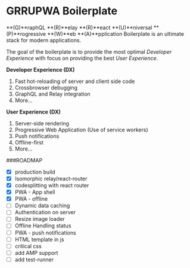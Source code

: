 # GRRUPWA Boilerplate

**(G)**raphQL **(R)**elay **(R)**eact **(U)**niversal **(P)**rogressive **(W)**eb **(A)**pplication Boilerplate is an ultimate stack for modern applications. 

The goal of the boilerplate is to provide the most optimal *Developer Experience* with focus on providing the best *User Experience*.

**Developer Experience (DX)**  
1. Fast hot-reloading of server and client side code   
2. Crossbrowser debugging  
3. GraphQL and Relay integration  
4. More...  

**User Experience (DX)**  
1. Server-side rendering  
2. Progressive Web Application (Use of service workers)  
3. Push notifications   
4. Offline-first   
5. More...  

###ROADMAP

- [x] production build
- [x] Isomorphic relay/react-router
- [x] codesplitting with react router
- [x] PWA - App shell   
- [x] PWA - offline   
- [ ] Dynamic data caching   
- [ ] Authentication on server   
- [ ] Resize image loader    
- [ ] Offline Handling status
- [ ] PWA - push notifications
- [ ] HTML template in js
- [ ] critical css
- [ ] add AMP support
- [ ] add test-runner
